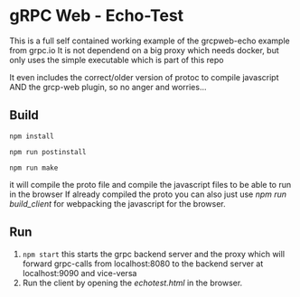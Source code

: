 # gRPC Web - Echo-Test

This is a full self contained working example of the grcpweb-echo example from grpc.io
It is not dependend on a big proxy which needs docker, but only uses the simple executable which is part of this repo

It even includes the correct/older version of protoc to compile javascript AND the grcp-web plugin, so no anger and worries...

## Build
`npm install`

`npm run postinstall`

`npm run make`

it will compile the proto file and compile the javascript files to be able to run in the browser
If already compiled the proto you can also just use *npm run build_client* for webpacking the javascript for the browser.

## Run

1. `npm start` this starts the grpc backend server and the proxy which will forward grpc-calls from localhost:8080 to the backend server at localhost:9090 and vice-versa
3. Run the client by opening the *echotest.html* in the browser. 

